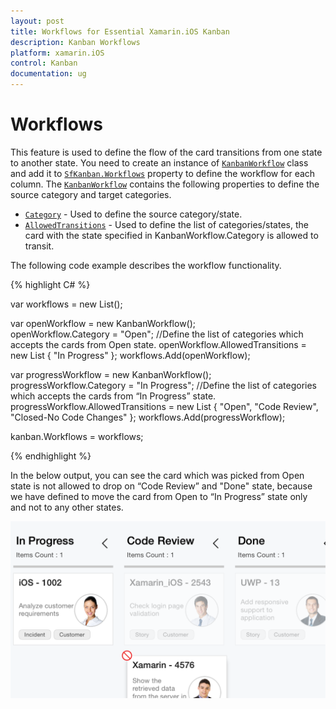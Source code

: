 ```yaml
---
layout: post
title: Workflows for Essential Xamarin.iOS Kanban
description: Kanban Workflows
platform: xamarin.iOS
control: Kanban
documentation: ug
---
```


# Workflows

This feature is used to define the flow of the card transitions from one state to another state. You need to create an instance of [`KanbanWorkflow`](https://help.syncfusion.com/cr/cref_files/xamarin-ios/Syncfusion.SfKanban.iOS~Syncfusion.SfKanban.iOS.KanbanWorkflow.html) class and add it to [`SfKanban.Workflows`](https://help.syncfusion.com/cr/cref_files/xamarin-ios/Syncfusion.SfKanban.iOS~Syncfusion.SfKanban.iOS.SfKanban~Workflows.html) property to define the workflow for each column.  The [`KanbanWorkflow`](https://help.syncfusion.com/cr/cref_files/xamarin-ios/Syncfusion.SfKanban.iOS~Syncfusion.SfKanban.iOS.KanbanWorkflow.html) contains the following properties to define the source category and target categories.

* [`Category`](https://help.syncfusion.com/cr/cref_files/xamarin-ios/Syncfusion.SfKanban.iOS~Syncfusion.SfKanban.iOS.KanbanWorkflow~Category.html)            - Used to define the source category/state.
* [`AllowedTransitions`](https://help.syncfusion.com/cr/cref_files/xamarin-ios/Syncfusion.SfKanban.iOS~Syncfusion.SfKanban.iOS.KanbanWorkflow~AllowedTransitions.html)  - Used to define the list of categories/states, the card with the state specified in KanbanWorkflow.Category is allowed to transit.

The following code example describes the workflow functionality.

{% highlight C# %}

var workflows = new List<KanbanWorkflow>();

var openWorkflow = new KanbanWorkflow();  
openWorkflow.Category = "Open"; 
//Define the list of categories which accepts the cards from Open state.
openWorkflow.AllowedTransitions = new List<object> { "In Progress" }; 
workflows.Add(openWorkflow); 

var progressWorkflow = new KanbanWorkflow(); 
progressWorkflow.Category = "In Progress"; 
//Define the list of categories which accepts the cards from “In Progress” state.
progressWorkflow.AllowedTransitions = new List<object> { "Open", "Code Review", "Closed-No Code Changes" }; 
workflows.Add(progressWorkflow); 

kanban.Workflows = workflows;

{% endhighlight %}


In the below output, you can see the card which was picked from Open state is not allowed to drop on “Code Review” and "Done" state, because we have defined to move the card from Open to “In Progress” state only and not to any other states.


![](kanban_images/Workflows.png)
